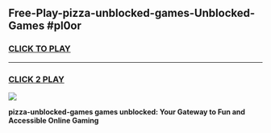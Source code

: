 
## Free-Play-pizza-unblocked-games-Unblocked-Games #pl0or
<h3>
<a href="https://news.freeplayer.one?title=pizza-unblocked-games&ref=8M">CLICK TO PLAY</a></h3>
<hr>

<h3>
<a href="https://news.freeplayer.one?title=pizza-unblocked-games&ref=8M">CLICK 2 PLAY</a>
  
</h3>

<a href="https://news.freeplayer.one?title=pizza-unblocked-games&ref=8M"><img src="https://clearcache.store/games.png"></a>


**pizza-unblocked-games games unblocked: Your Gateway to Fun and Accessible Online Gaming**
